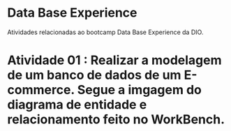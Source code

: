 # Data Base Experience
Atividades relacionadas ao bootcamp   Data Base Experience da DIO.

# Atividade 01 : Realizar a modelagem de um banco de dados de um E-commerce. Segue a imgagem do diagrama de entidade e relacionamento feito no WorkBench.
